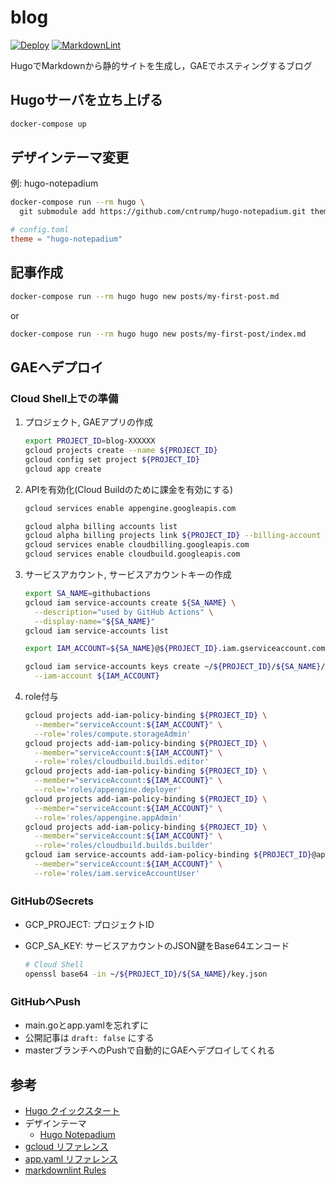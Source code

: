 # blog

[![Deploy](https://github.com/Fukkatsuso/blog/workflows/Deploy/badge.svg)](https://github.com/Fukkatsuso/blog/actions?query=workflow%3ADeploy)
[![MarkdownLint](https://github.com/Fukkatsuso/blog/workflows/MarkdownLint/badge.svg)](https://github.com/Fukkatsuso/blog/actions?query=workflow%3AMarkdownLint)

HugoでMarkdownから静的サイトを生成し，GAEでホスティングするブログ

## Hugoサーバを立ち上げる

```sh
docker-compose up
```

## デザインテーマ変更

例: hugo-notepadium

```sh
docker-compose run --rm hugo \
  git submodule add https://github.com/cntrump/hugo-notepadium.git themes/hugo-notepadium
```

```toml
# config.toml
theme = "hugo-notepadium"
```

## 記事作成

```sh
docker-compose run --rm hugo hugo new posts/my-first-post.md
```

or

```sh
docker-compose run --rm hugo hugo new posts/my-first-post/index.md
```

## GAEへデプロイ

### Cloud Shell上での準備

1. プロジェクト, GAEアプリの作成

    ```sh
    export PROJECT_ID=blog-XXXXXX
    gcloud projects create --name ${PROJECT_ID}
    gcloud config set project ${PROJECT_ID}
    gcloud app create
    ```

1. APIを有効化(Cloud Buildのために課金を有効にする)

    ```sh
    gcloud services enable appengine.googleapis.com

    gcloud alpha billing accounts list
    gcloud alpha billing projects link ${PROJECT_ID} --billing-account YYYYYY-ZZZZZZ-AAAAAA
    gcloud services enable cloudbilling.googleapis.com
    gcloud services enable cloudbuild.googleapis.com
    ```

1. サービスアカウント, サービスアカウントキーの作成

    ```sh
    export SA_NAME=githubactions
    gcloud iam service-accounts create ${SA_NAME} \
      --description="used by GitHub Actions" \
      --display-name="${SA_NAME}"
    gcloud iam service-accounts list

    export IAM_ACCOUNT=${SA_NAME}@${PROJECT_ID}.iam.gserviceaccount.com

    gcloud iam service-accounts keys create ~/${PROJECT_ID}/${SA_NAME}/key.json \
      --iam-account ${IAM_ACCOUNT}
    ```

1. role付与

    ```sh
    gcloud projects add-iam-policy-binding ${PROJECT_ID} \
      --member="serviceAccount:${IAM_ACCOUNT}" \
      --role='roles/compute.storageAdmin'
    gcloud projects add-iam-policy-binding ${PROJECT_ID} \
      --member="serviceAccount:${IAM_ACCOUNT}" \
      --role='roles/cloudbuild.builds.editor'
    gcloud projects add-iam-policy-binding ${PROJECT_ID} \
      --member="serviceAccount:${IAM_ACCOUNT}" \
      --role='roles/appengine.deployer'
    gcloud projects add-iam-policy-binding ${PROJECT_ID} \
      --member="serviceAccount:${IAM_ACCOUNT}" \
      --role='roles/appengine.appAdmin'
    gcloud projects add-iam-policy-binding ${PROJECT_ID} \
      --member="serviceAccount:${IAM_ACCOUNT}" \
      --role='roles/cloudbuild.builds.builder'
    gcloud iam service-accounts add-iam-policy-binding ${PROJECT_ID}@appspot.gserviceaccount.com \
      --member="serviceAccount:${IAM_ACCOUNT}" \
      --role='roles/iam.serviceAccountUser'
    ```

### GitHubのSecrets

- GCP_PROJECT: プロジェクトID
- GCP_SA_KEY: サービスアカウントのJSON鍵をBase64エンコード

    ```sh
    # Cloud Shell
    openssl base64 -in ~/${PROJECT_ID}/${SA_NAME}/key.json
    ```

### GitHubへPush

- main.goとapp.yamlを忘れずに
- 公開記事は `draft: false` にする
- masterブランチへのPushで自動的にGAEへデプロイしてくれる

## 参考

- [Hugo クイックスタート](https://gohugo.io/getting-started/quick-start/)
- デザインテーマ
  - [Hugo Notepadium](https://themes.gohugo.io/hugo-notepadium/)
- [gcloud リファレンス](https://cloud.google.com/sdk/gcloud/reference?hl=ja)
- [app.yaml リファレンス](https://cloud.google.com/appengine/docs/standard/go/config/appref?hl=ja)
- [markdownlint Rules](https://github.com/DavidAnson/markdownlint/blob/main/doc/Rules.md)
